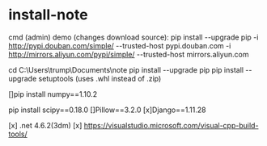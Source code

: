 # install-note

cmd (admin)
demo (changes download source): pip install --upgrade pip -i http://pypi.douban.com/simple/ --trusted-host pypi.douban.com
 -i http://mirrors.aliyun.com/pypi/simple/ --trusted-host mirrors.aliyun.com



cd C:\Users\trump\Documents\note
pip install --upgrade pip
pip install --upgrade setuptools (uses .whl instead of .zip)



[]pip install numpy==1.10.2

pip install scipy==0.18.0
[]Pillow==3.2.0
[x]Django==1.11.28



[x] .net 4.6.2(3dm)
[x] https://visualstudio.microsoft.com/visual-cpp-build-tools/
